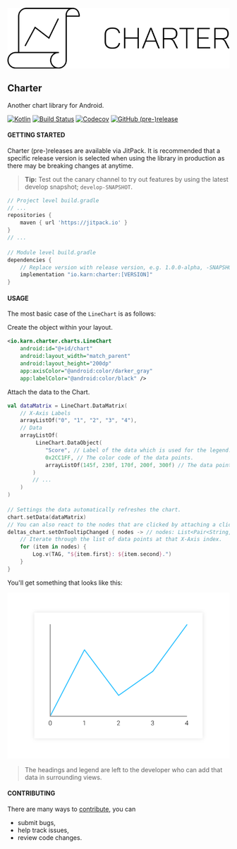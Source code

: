 ![Charter](./docs/assets/charter-logo.svg)


## Charter
Another chart library for Android.

[![Kotlin](https://img.shields.io/badge/Kotlin-1.2.41-blue.svg?style=flat-square)](http://kotlinlang.org)
[![Build Status](https://img.shields.io/travis/Karn/charter.svg?style=flat-square)](https://travis-ci.org/Karn/charter)
[![Codecov](https://img.shields.io/codecov/c/github/karn/charter.svg?style=flat-square)](https://codecov.io/gh/Karn/charter)
[![GitHub (pre-)release](https://img.shields.io/github/release/karn/charter/all.svg?style=flat-square)
](./../../releases)


#### GETTING STARTED
Charter (pre-)releases are available via JitPack. It is recommended that a specific release version is selected when using the library in production as there may be breaking changes at anytime.

> **Tip:** Test out the canary channel to try out features by using the latest develop snapshot; `develop-SNAPSHOT`.

``` Groovy
// Project level build.gradle
// ...
repositories {
    maven { url 'https://jitpack.io' }
}
// ...

// Module level build.gradle
dependencies {
    // Replace version with release version, e.g. 1.0.0-alpha, -SNAPSHOT
    implementation "io.karn:charter:[VERSION]"
}
```


#### USAGE

The most basic case of the `LineChart` is as follows:

Create the object within your layout.
```XML
<io.karn.charter.charts.LineChart
    android:id="@+id/chart"
    android:layout_width="match_parent"
    android:layout_height="200dp"
    app:axisColor="@android:color/darker_gray"
    app:labelColor="@android:color/black" />
```
Attach the data to the Chart.
```Kotlin
val dataMatrix = LineChart.DataMatrix(
    // X-Axis Labels
    arrayListOf("0", "1", "2", "3", "4"),
    // Data
    arrayListOf(
         LineChart.DataObject(
            "Score", // Label of the data which is used for the legend.
            0x2CC1FF, // The color code of the data points.
            arrayListOf(145f, 230f, 170f, 200f, 300f) // The data points -- must be of the same length as a the X-Axis labels.
        )
        // ...
    )
)

// Settings the data automatically refreshes the chart.
chart.setData(dataMatrix)
// You can also react to the nodes that are clicked by attaching a click handler.
deltas_chart.setOnTooltipChanged { nodes -> // nodes: List<Pair<String, Float>>
    // Iterate through the list of data points at that X-Axis index.
    for (item in nodes) {
        Log.v(TAG, "${item.first}: ${item.second}.")
    }
}
```

You'll get something that looks like this:

![Sample](./docs/assets/sample-graph.svg)

 > The headings and legend are left to the developer who can add that data in surrounding views.

#### CONTRIBUTING
There are many ways to [contribute](./.github/CONTRIBUTING.md), you can
- submit bugs,
- help track issues,
- review code changes.
